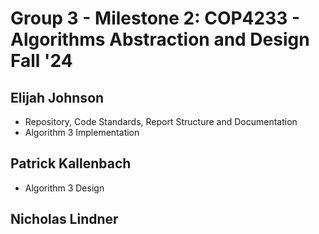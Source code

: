 # Group 3 - Milestone 2: COP4233 - Algorithms Abstraction and Design Fall '24

## Elijah Johnson
- Repository, Code Standards, Report Structure and Documentation
- Algorithm 3 Implementation

## Patrick Kallenbach
- Algorithm 3 Design

## Nicholas Lindner
